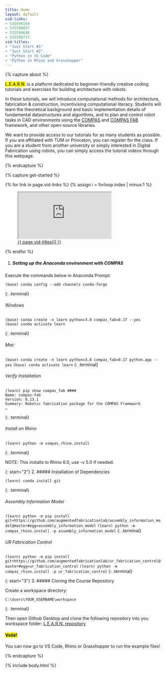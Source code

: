 ```yaml
---
title: Home
layout: default
vid-links:
- 535598169
- 535598027
- 535598646
- 535598773
vid-titles:
- "Just Start #1"
- "Just Start #2"
- "Python in VS Code"
- "Python in Rhino and Grasshopper"
---
```

<!-- ABOUT -->
{% capture about %}

<!-- Edit below to change body text of About -->
<mark>L.E.A.R.N.</mark> is a platform dedicated to beginner-friendly creative coding tutorials and exercises for building architecture with robots.

In these tutorials, we will introduce computational methods for architecture, fabrication & construction, incentivising computational literacy. Students will learn the theoretical background and basic implementation details of fundamental datastructures and algorithms, and to plan and control robot tasks in CAD environments using the [COMPAS](https://compas.dev/) and [COMPAS FAB](https://gramaziokohler.github.io/compas_fab/latest/) framework, and other open-source libraries.

We want to provide access to our tutorials for as many students as possible. If you are affiliated with TUM or Princeton, you can register for the class. If you are a student from another university or simply interested in Digital Fabrication using robots, you can simply access the tutorial videos through this webpage.
<!-- END OF SECTION -->

{% endcapture %}

<!-- GET STARTED -->
{% capture get-started %}

<!-- Keep these figure tags unindented, Jekyll interprets tabbed HTML as MD code blocks -->
<!-- Iteratively get the videos -->
{% for link in page.vid-links %}
{% assign i = forloop.index | minus:1 %}
<figure>
    <iframe src="https://player.vimeo.com/video/{{ link }}" webkitallowfullscreen mozallowfullscreen allowfullscreen></iframe>
    <figcaption><a href="https://vimeo.com/{{ link }}" target="_blank">{{ page.vid-titles[i] }}</a></figcaption>
</figure>
{% endfor %}

<!-- Edit below to change the text of Get Started -->
1. ##### Setting up the Anaconda environment with COMPAS

Execute the commands below in Anaconda Prompt:

```
(base) conda config --add channels conda-forge
```
{: .terminal}

###### Windows

```
(base) conda create -n learn python=3.8 compas_fab=0.17 --yes
(base) conda activate learn
```
{: .terminal}

###### Mac

`(base) conda create -n learn python=3.8 compas_fab=0.17 python.app --yes`
`(base) conda activate learn`
{: .terminal}

###### Verify Installation

```
(learn) pip show compas_fab ####
Name: compas-fab
Version: 0.13.1
Summary: Robotic fabrication package for the COMPAS Framework
…
```
{: .terminal}

###### Install on Rhino

```
(learn) python -m compas_rhino.install
```
{: .terminal}

NOTE: This installs to Rhino 6.0, use -v 5.0 if needed.

{: start="2"}
2. ##### Installation of Dependencies

```
(learn) conda install git
```
{: .terminal}

###### Assembly Information Model
<!-- Use single line code mark to make sure that it doesn't overflow -->
`(learn) python -m pip install git+https://github.com/augmentedfabricationlab/assembly_information_model@master#egg=assembly_information_model`
`(learn) python -m compas_rhino.install -p assembly_information_model`
{: .terminal}

###### UR Fabrication Control

`(learn) python -m pip install git+https://github.com/augmentedfabricationlab/ur_fabrication_control@master#egg=ur_fabrication_control`
`(learn) python -m compas_rhino.install -p ur_fabrication_control`
{: .terminal}

{: start="3"}
3. ##### Cloning the Course Repository

Create a workspace directory:
```
C:\Users\YOUR_USERNAME\workspace
```
{: .terminal}

Then open Github Desktop and clone the following repository into you workspace folder: [L.E.A.R.N. repository](https://github.com/le-ar-n/le-ar-n)

<!-- HTML for the fun skewed text -->
<aside> <h4 class="white-skewed-headline display-block"><mark>Voilà!</mark></h4> </aside>

You can now go to VS Code, Rhino or Grasshopper to run the example files!

<!-- END OF SECTION -->

{% endcapture %}

{% include body.html %}